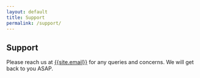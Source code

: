 ```yaml
---
layout: default
title: Support
permalink: /support/
---
```

<section class="bg--secondary vh-7">
    <div class="container">
        <div class="row">
            <div class="col-md-12">
                <h2>Support</h2>
                <p class="lead">Please reach us at <a href="mailto:{{site.email}}" target="_blank">{{site.email}}</a> for any queries and concerns. We will get back to you ASAP.</p>
            </div>
        </div>
    </div>
</section>